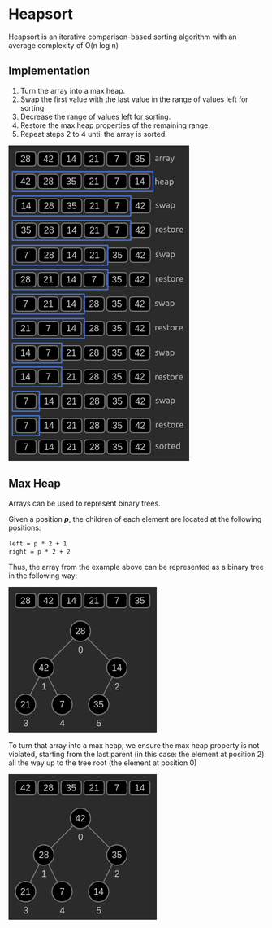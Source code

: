 # Heapsort

Heapsort is an iterative comparison-based sorting algorithm with an average complexity of O(n log n)

## Implementation

1. Turn the array into a max heap.
2. Swap the first value with the last value in the range of values left for sorting.
3. Decrease the range of values left for sorting.
4. Restore the max heap properties of the remaining range.
5. Repeat steps 2 to 4 until the array is sorted.

![Heapsort](https://raw.githubusercontent.com/mbezhanov/c-data-structures-and-algorithms/master/arrays/sorting/heap/images/heapsort-1.png)

## Max Heap

Arrays can be used to represent binary trees.

Given a position ***p***, the children of each element are located at the following positions:

    left = p * 2 + 1
    right = p * 2 + 2

Thus, the array from the example above can be represented as a binary tree in the following way:

![Binary Tree](https://raw.githubusercontent.com/mbezhanov/c-data-structures-and-algorithms/master/arrays/sorting/heap/images/heapsort-2.png)

To turn that array into a max heap, we ensure the max heap property is not violated, starting from the last parent (in this case: the element at position 2) all the way up to the tree root (the element at position 0)

![Max Heap](https://raw.githubusercontent.com/mbezhanov/c-data-structures-and-algorithms/master/arrays/sorting/heap/images/heapsort-3.png)
